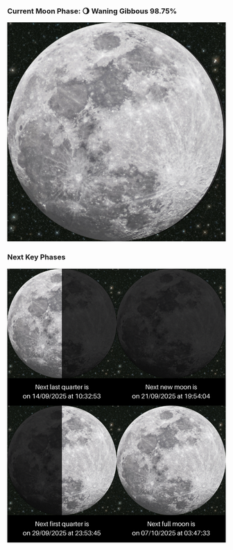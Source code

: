 ### Current Moon Phase: 🌖 Waning Gibbous 98.75%
![Moon Phase](moonphase.png)
### Next Key Phases
![Gallery](gallery.png)